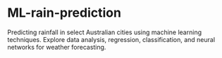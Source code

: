 # ML-rain-prediction
Predicting rainfall in select Australian cities using machine learning techniques. Explore data analysis, regression, classification, and neural networks for weather forecasting.
